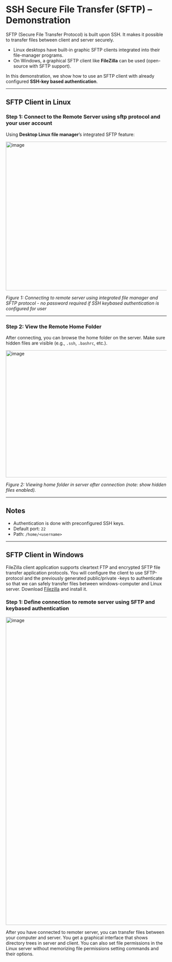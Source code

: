# SSH Secure File Transfer (SFTP) – Demonstration

SFTP (Secure File Transfer Protocol) is built upon SSH.
It makes it possible to transfer files between client and server securely.

* Linux desktops have built-in graphic SFTP clients integrated into their file-manager programs. 
* On Windows, a graphical SFTP client like **FileZilla** can be used (open-source with SFTP support).

In this demonstration, we show how to use an SFTP client with already configured **SSH-key based authentication**.

---

## SFTP Client in Linux

### Step 1: Connect to the Remote Server using sftp protocol and your user account 

Using **Desktop Linux file manager**’s integrated SFTP feature:

<img width="932" height="466" alt="image" src="https://github.com/user-attachments/assets/739908d3-3e5a-4303-ad7f-abff420a5d29" />


*Figure 1: Connecting to remote server using integrated file manager and SFTP protocol - no password required if SSH keybased authentication is configured for user*

---

### Step 2: View the Remote Home Folder

After connecting, you can browse the home folder on the server.
Make sure hidden files are visible (e.g., `.ssh`, `.bashrc`, etc.).

<img width="799" height="398" alt="image" src="https://github.com/user-attachments/assets/41d9c962-263d-4761-9fc1-6d9abf9ed0ea" />


*Figure 2: Viewing home folder in server after connection (note: show hidden files enabled).*

---

## Notes

* Authentication is done with preconfigured SSH keys.
* Default port: `22`
* Path: `/home/<username>`

---

## SFTP Client in Windows  
FileZilla client application supports cleartext FTP and encrypted SFTP file transfer application protocols. You will configure the client to use SFTP-protocol and the previously generated public/private -keys to authenticate so that we can safely transfer files between windows-computer and Linux server. Download [Filezilla](https://filezilla-project.org/download.php?show_all=1) and install it.

### Step 1: Define connection to remote server using SFTP and keybased authentication  

<img width="1312" height="964" alt="image" src="https://github.com/user-attachments/assets/ae0a4563-15c1-4797-9483-53ab2831e663" />

After you have connected to remoter server, you can transfer files between your computer and server. You get a graphical interface that shows directory trees in server and client. You can also set file permissions in the Linux server without memorizing file permissions setting commands and their options. 
